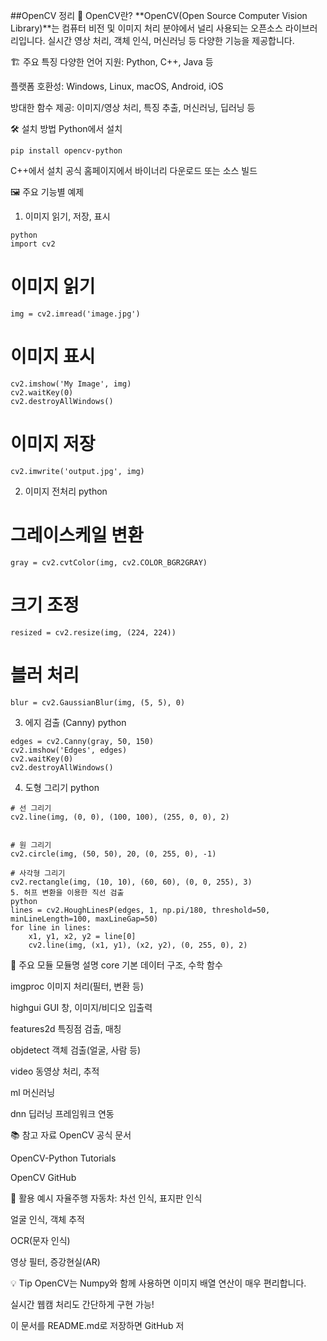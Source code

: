 ##OpenCV 정리
📌 OpenCV란?
**OpenCV(Open Source Computer Vision Library)**는 컴퓨터 비전 및 이미지 처리 분야에서 널리 사용되는 오픈소스 라이브러리입니다. 실시간 영상 처리, 객체 인식, 머신러닝 등 다양한 기능을 제공합니다.

🏗️ 주요 특징
다양한 언어 지원: Python, C++, Java 등

플랫폼 호환성: Windows, Linux, macOS, Android, iOS

방대한 함수 제공: 이미지/영상 처리, 특징 추출, 머신러닝, 딥러닝 등

🛠️ 설치 방법
Python에서 설치
```
pip install opencv-python
```
C++에서 설치
공식 홈페이지에서 바이너리 다운로드 또는 소스 빌드

🖼️ 주요 기능별 예제
1. 이미지 읽기, 저장, 표시
```
python
import cv2
```

# 이미지 읽기
```
img = cv2.imread('image.jpg')
```
# 이미지 표시
```
cv2.imshow('My Image', img)
cv2.waitKey(0)
cv2.destroyAllWindows()
```

# 이미지 저장
```
cv2.imwrite('output.jpg', img)
```

2. 이미지 전처리
python
# 그레이스케일 변환
```
gray = cv2.cvtColor(img, cv2.COLOR_BGR2GRAY)
```
# 크기 조정
```
resized = cv2.resize(img, (224, 224))
```

# 블러 처리
```
blur = cv2.GaussianBlur(img, (5, 5), 0)
```
3. 에지 검출 (Canny)
python
```
edges = cv2.Canny(gray, 50, 150)
cv2.imshow('Edges', edges)
cv2.waitKey(0)
cv2.destroyAllWindows()
```

4. 도형 그리기
python
```
# 선 그리기
cv2.line(img, (0, 0), (100, 100), (255, 0, 0), 2)


# 원 그리기
cv2.circle(img, (50, 50), 20, (0, 255, 0), -1)

# 사각형 그리기
cv2.rectangle(img, (10, 10), (60, 60), (0, 0, 255), 3)
5. 허프 변환을 이용한 직선 검출
python
lines = cv2.HoughLinesP(edges, 1, np.pi/180, threshold=50, minLineLength=100, maxLineGap=50)
for line in lines:
    x1, y1, x2, y2 = line[0]
    cv2.line(img, (x1, y1), (x2, y2), (0, 255, 0), 2)
```

🧩 주요 모듈
모듈명	설명
core	기본 데이터 구조, 수학 함수

imgproc	이미지 처리(필터, 변환 등)

highgui	GUI 창, 이미지/비디오 입출력

features2d	특징점 검출, 매칭

objdetect	객체 검출(얼굴, 사람 등)

video	동영상 처리, 추적

ml	머신러닝

dnn	딥러닝 프레임워크 연동

📚 참고 자료
OpenCV 공식 문서

OpenCV-Python Tutorials

OpenCV GitHub

📝 활용 예시
자율주행 자동차: 차선 인식, 표지판 인식

얼굴 인식, 객체 추적

OCR(문자 인식)

영상 필터, 증강현실(AR)

💡 Tip
OpenCV는 Numpy와 함께 사용하면 이미지 배열 연산이 매우 편리합니다.

실시간 웹캠 처리도 간단하게 구현 가능!

이 문서를 README.md로 저장하면 GitHub 저
